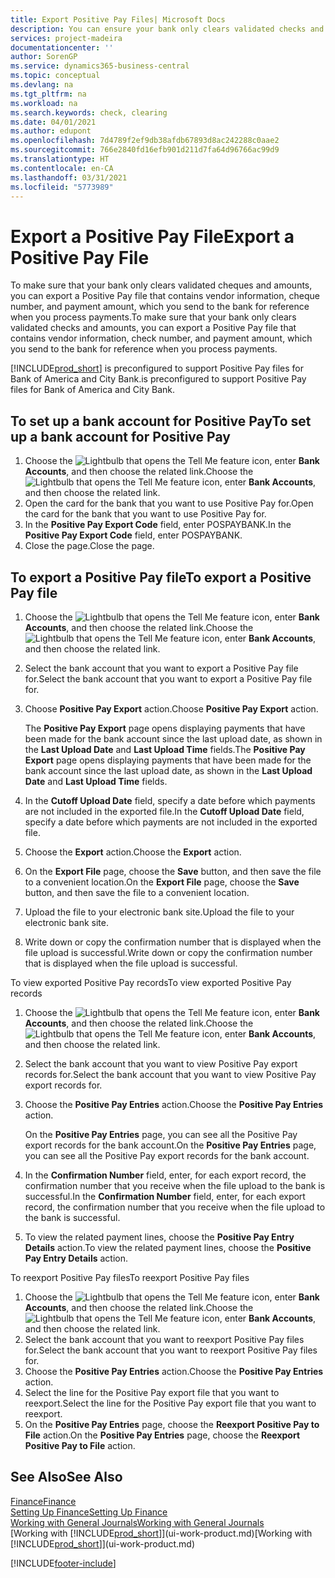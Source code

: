 ```yaml
---
title: Export Positive Pay Files| Microsoft Docs
description: You can ensure your bank only clears validated checks and amounts by exporting a Positive Pay file that contains vendor and payment information.
services: project-madeira
documentationcenter: ''
author: SorenGP
ms.service: dynamics365-business-central
ms.topic: conceptual
ms.devlang: na
ms.tgt_pltfrm: na
ms.workload: na
ms.search.keywords: check, clearing
ms.date: 04/01/2021
ms.author: edupont
ms.openlocfilehash: 7d4789f2ef9db38afdb67893d8ac242288c0aae2
ms.sourcegitcommit: 766e2840fd16efb901d211d7fa64d96766ac99d9
ms.translationtype: HT
ms.contentlocale: en-CA
ms.lasthandoff: 03/31/2021
ms.locfileid: "5773989"
---
```

# <a name="export-a-positive-pay-file"></a><span data-ttu-id="81d22-103">Export a Positive Pay File</span><span class="sxs-lookup"><span data-stu-id="81d22-103">Export a Positive Pay File</span></span>
<span data-ttu-id="81d22-104">To make sure that your bank only clears validated cheques and amounts, you can export a Positive Pay file that contains vendor information, cheque number, and payment amount, which you send to the bank for reference when you process payments.</span><span class="sxs-lookup"><span data-stu-id="81d22-104">To make sure that your bank only clears validated checks and amounts, you can export a Positive Pay file that contains vendor information, check number, and payment amount, which you send to the bank for reference when you process payments.</span></span>

[!INCLUDE[prod_short](includes/prod_short.md)] <span data-ttu-id="81d22-105">is preconfigured to support Positive Pay files for Bank of America and City Bank.</span><span class="sxs-lookup"><span data-stu-id="81d22-105">is preconfigured to support Positive Pay files for Bank of America and City Bank.</span></span>

## <a name="to-set-up-a-bank-account-for-positive-pay"></a><span data-ttu-id="81d22-106">To set up a bank account for Positive Pay</span><span class="sxs-lookup"><span data-stu-id="81d22-106">To set up a bank account for Positive Pay</span></span>
1. <span data-ttu-id="81d22-107">Choose the ![Lightbulb that opens the Tell Me feature](media/ui-search/search_small.png "Tell me what you want to do") icon, enter **Bank Accounts**, and then choose the related link.</span><span class="sxs-lookup"><span data-stu-id="81d22-107">Choose the ![Lightbulb that opens the Tell Me feature](media/ui-search/search_small.png "Tell me what you want to do") icon, enter **Bank Accounts**, and then choose the related link.</span></span>
2. <span data-ttu-id="81d22-108">Open the card for the bank that you want to use Positive Pay for.</span><span class="sxs-lookup"><span data-stu-id="81d22-108">Open the card for the bank that you want to use Positive Pay for.</span></span>
3. <span data-ttu-id="81d22-109">In the **Positive Pay Export Code** field, enter POSPAYBANK.</span><span class="sxs-lookup"><span data-stu-id="81d22-109">In the **Positive Pay Export Code** field, enter POSPAYBANK.</span></span>
4. <span data-ttu-id="81d22-110">Close the page.</span><span class="sxs-lookup"><span data-stu-id="81d22-110">Close the page.</span></span>

## <a name="to-export-a-positive-pay-file"></a><span data-ttu-id="81d22-111">To export a Positive Pay file</span><span class="sxs-lookup"><span data-stu-id="81d22-111">To export a Positive Pay file</span></span>
1. <span data-ttu-id="81d22-112">Choose the ![Lightbulb that opens the Tell Me feature](media/ui-search/search_small.png "Tell me what you want to do") icon, enter **Bank Accounts**, and then choose the related link.</span><span class="sxs-lookup"><span data-stu-id="81d22-112">Choose the ![Lightbulb that opens the Tell Me feature](media/ui-search/search_small.png "Tell me what you want to do") icon, enter **Bank Accounts**, and then choose the related link.</span></span>
2. <span data-ttu-id="81d22-113">Select the bank account that you want to export a Positive Pay file for.</span><span class="sxs-lookup"><span data-stu-id="81d22-113">Select the bank account that you want to export a Positive Pay file for.</span></span>
3. <span data-ttu-id="81d22-114">Choose **Positive Pay Export** action.</span><span class="sxs-lookup"><span data-stu-id="81d22-114">Choose **Positive Pay Export** action.</span></span>

    <span data-ttu-id="81d22-115">The **Positive Pay Export** page opens displaying payments that have been made for the bank account since the last upload date, as shown in the **Last Upload Date** and **Last Upload Time** fields.</span><span class="sxs-lookup"><span data-stu-id="81d22-115">The **Positive Pay Export** page opens displaying payments that have been made for the bank account since the last upload date, as shown in the **Last Upload Date** and **Last Upload Time** fields.</span></span>
4. <span data-ttu-id="81d22-116">In the **Cutoff Upload Date** field, specify a date before which payments are not included in the exported file.</span><span class="sxs-lookup"><span data-stu-id="81d22-116">In the **Cutoff Upload Date** field, specify a date before which payments are not included in the exported file.</span></span>
5. <span data-ttu-id="81d22-117">Choose the **Export** action.</span><span class="sxs-lookup"><span data-stu-id="81d22-117">Choose the **Export** action.</span></span>
6. <span data-ttu-id="81d22-118">On the **Export File** page, choose the **Save** button, and then save the file to a convenient location.</span><span class="sxs-lookup"><span data-stu-id="81d22-118">On the **Export File** page, choose the **Save** button, and then save the file to a convenient location.</span></span>
7. <span data-ttu-id="81d22-119">Upload the file to your electronic bank site.</span><span class="sxs-lookup"><span data-stu-id="81d22-119">Upload the file to your electronic bank site.</span></span>
8. <span data-ttu-id="81d22-120">Write down or copy the confirmation number that is displayed when the file upload is successful.</span><span class="sxs-lookup"><span data-stu-id="81d22-120">Write down or copy the confirmation number that is displayed when the file upload is successful.</span></span>

<span data-ttu-id="81d22-121">To view exported Positive Pay records</span><span class="sxs-lookup"><span data-stu-id="81d22-121">To view exported Positive Pay records</span></span>

1. <span data-ttu-id="81d22-122">Choose the ![Lightbulb that opens the Tell Me feature](media/ui-search/search_small.png "Tell me what you want to do") icon, enter **Bank Accounts**, and then choose the related link.</span><span class="sxs-lookup"><span data-stu-id="81d22-122">Choose the ![Lightbulb that opens the Tell Me feature](media/ui-search/search_small.png "Tell me what you want to do") icon, enter **Bank Accounts**, and then choose the related link.</span></span>
2. <span data-ttu-id="81d22-123">Select the bank account that you want to view Positive Pay export records for.</span><span class="sxs-lookup"><span data-stu-id="81d22-123">Select the bank account that you want to view Positive Pay export records for.</span></span>
3. <span data-ttu-id="81d22-124">Choose the **Positive Pay Entries** action.</span><span class="sxs-lookup"><span data-stu-id="81d22-124">Choose the **Positive Pay Entries** action.</span></span>

    <span data-ttu-id="81d22-125">On the **Positive Pay Entries** page, you can see all the Positive Pay export records for the bank account.</span><span class="sxs-lookup"><span data-stu-id="81d22-125">On the **Positive Pay Entries** page, you can see all the Positive Pay export records for the bank account.</span></span>
4. <span data-ttu-id="81d22-126">In the **Confirmation Number** field, enter, for each export record, the confirmation number that you receive when the file upload to the bank is successful.</span><span class="sxs-lookup"><span data-stu-id="81d22-126">In the **Confirmation Number** field, enter, for each export record, the confirmation number that you receive when the file upload to the bank is successful.</span></span>
5. <span data-ttu-id="81d22-127">To view the related payment lines, choose the **Positive Pay Entry Details** action.</span><span class="sxs-lookup"><span data-stu-id="81d22-127">To view the related payment lines, choose the **Positive Pay Entry Details** action.</span></span>

<span data-ttu-id="81d22-128">To reexport Positive Pay files</span><span class="sxs-lookup"><span data-stu-id="81d22-128">To reexport Positive Pay files</span></span>

1. <span data-ttu-id="81d22-129">Choose the ![Lightbulb that opens the Tell Me feature](media/ui-search/search_small.png "Tell me what you want to do") icon, enter **Bank Accounts**, and then choose the related link.</span><span class="sxs-lookup"><span data-stu-id="81d22-129">Choose the ![Lightbulb that opens the Tell Me feature](media/ui-search/search_small.png "Tell me what you want to do") icon, enter **Bank Accounts**, and then choose the related link.</span></span>
2. <span data-ttu-id="81d22-130">Select the bank account that you want to reexport Positive Pay files for.</span><span class="sxs-lookup"><span data-stu-id="81d22-130">Select the bank account that you want to reexport Positive Pay files for.</span></span>
3. <span data-ttu-id="81d22-131">Choose the **Positive Pay Entries** action.</span><span class="sxs-lookup"><span data-stu-id="81d22-131">Choose the **Positive Pay Entries** action.</span></span>
4. <span data-ttu-id="81d22-132">Select the line for the Positive Pay export file that you want to reexport.</span><span class="sxs-lookup"><span data-stu-id="81d22-132">Select the line for the Positive Pay export file that you want to reexport.</span></span>
5. <span data-ttu-id="81d22-133">On the **Positive Pay Entries** page, choose the **Reexport Positive Pay to File** action.</span><span class="sxs-lookup"><span data-stu-id="81d22-133">On the **Positive Pay Entries** page, choose the **Reexport Positive Pay to File** action.</span></span>

## <a name="see-also"></a><span data-ttu-id="81d22-134">See Also</span><span class="sxs-lookup"><span data-stu-id="81d22-134">See Also</span></span>
[<span data-ttu-id="81d22-135">Finance</span><span class="sxs-lookup"><span data-stu-id="81d22-135">Finance</span></span>](finance.md)  
[<span data-ttu-id="81d22-136">Setting Up Finance</span><span class="sxs-lookup"><span data-stu-id="81d22-136">Setting Up Finance</span></span>](finance-setup-finance.md)  
[<span data-ttu-id="81d22-137">Working with General Journals</span><span class="sxs-lookup"><span data-stu-id="81d22-137">Working with General Journals</span></span>](ui-work-general-journals.md)  
<span data-ttu-id="81d22-138">[Working with [!INCLUDE[prod_short](includes/prod_short.md)]](ui-work-product.md)</span><span class="sxs-lookup"><span data-stu-id="81d22-138">[Working with [!INCLUDE[prod_short](includes/prod_short.md)]](ui-work-product.md)</span></span>


[!INCLUDE[footer-include](includes/footer-banner.md)]